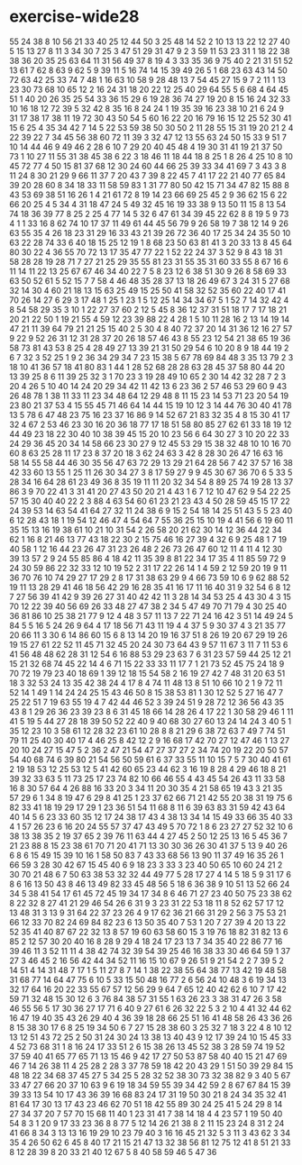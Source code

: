 # exercise-wide28
55
24
38
8
10
56
21
33
40
25
12
44
50
3
25
48
14
52
2
10
13
13
22
12
27
40
5
15
13
27
8
11
3
34
30
7
25
3
47
51
29
31
47
9
2
3
59
11
53
23
31
1
18
22
38
38
36
20
35
25
63
64
11
31
56
49
37
8
19
4
3
33
35
36
9
75
40
2
21
31
51
52
13
61
7
62
8
63
9
62
5
9
39
11
5
16
74
14
15
39
49
26
5
1
68
23
63
43
14
50
72
63
42
25
33
74
7
48
1
16
63
10
58
9
28
48
13
7
54
45
27
15
9
7
2
11
1
13
23
30
73
68
10
65
12
2
16
24
31
18
20
22
12
25
40
29
64
55
5
6
68
4
64
45
51
1
40
20
26
35
25
54
33
36
15
29
6
19
28
36
74
27
19
20
8
15
16
24
32
33
10
16
18
12
72
39
5
32
42
8
35
16
8
24
24
1
19
35
39
16
23
38
10
21
6
24
9
31
17
38
17
38
11
19
72
30
43
50
54
5
60
16
22
20
16
79
16
15
12
25
52
30
41
15
6
25
4
35
34
42
7
14
5
22
53
59
38
50
30
50
2
11
28
55
15
31
19
20
21
2
4
22
39
22
7
34
45
56
38
60
72
11
39
3
32
47
12
13
55
63
24
50
15
33
9
51
7
10
14
44
46
9
49
46
2
28
6
10
7
29
20
40
45
48
4
19
30
31
41
19
21
37
50
73
1
10
27
11
55
31
38
45
38
6
22
3
18
46
11
18
44
18
8
25
1
8
26
4
25
10
8
10
45
72
77
4
50
15
81
37
68
12
30
24
60
44
66
25
39
33
34
41
69
7
3
43
3
8
11
24
8
30
21
29
9
66
11
37
7
20
43
7
39
8
22
45
7
41
17
22
21
40
77
65
84
39
20
28
60
8
34
18
33
11
58
59
83
1
31
77
80
50
42
15
71
34
47
82
15
88
8
43
53
69
38
51
16
26
1
4
21
61
72
8
19
14
23
66
69
25
45
2
9
36
62
15
6
22
66
20
25
4
5
34
4
31
18
47
24
5
49
32
45
16
19
33
38
9
13
50
11
15
8
13
54
74
18
36
39
77
8
25
2
25
4
77
14
5
32
6
47
61
34
39
45
22
62
8
8
19
5
9
73
4
1
1
33
16
8
62
74
10
17
37
11
49
61
44
45
56
79
9
26
58
19
7
38
12
14
9
26
63
55
35
4
26
18
23
31
29
16
33
43
21
39
26
72
36
40
17
25
34
24
35
50
10
63
22
28
74
33
6
40
18
15
25
12
19
1
8
68
23
50
63
81
41
3
20
33
13
8
45
64
80
30
22
4
36
55
70
72
13
17
35
47
77
22
1
52
22
24
37
3
52
9
8
43
18
31
58
28
28
19
28
71
7
27
21
25
29
35
55
81
23
31
55
35
31
60
33
55
8
67
16
6
11
14
11
22
13
25
67
67
46
34
40
22
7
5
8
23
12
6
38
51
30
9
26
8
58
69
33
63
50
52
61
5
52
15
7
7
58
4
46
48
35
28
37
13
18
26
49
67
3
24
31
5
27
68
32
14
30
4
60
21
18
13
15
63
25
49
15
25
50
41
58
32
52
35
60
22
40
17
41
70
26
14
27
6
29
3
17
48
1
25
1
23
1
5
12
25
14
34
34
67
5
1
52
7
14
32
42
4
8
54
58
29
35
3
10
1
22
27
37
60
2
12
5
45
8
36
12
37
31
51
18
17
7
17
18
21
20
21
22
50
1
19
21
55
4
59
12
23
39
88
22
4
28
1
5
10
11
28
16
2
13
14
19
14
47
21
11
39
64
79
21
21
25
15
40
2
5
30
4
8
40
72
37
20
14
31
36
12
16
27
57
9
22
9
52
26
31
12
31
28
37
20
26
18
57
46
43
8
55
23
12
54
21
38
65
19
36
58
73
81
43
53
8
25
4
28
49
27
13
39
21
31
50
29
54
6
10
20
8
9
18
44
19
2
6
7
32
3
52
25
1
9
2
36
34
29
34
7
23
15
38
5
67
78
69
84
48
3
35
13
79
2
3
18
10
41
36
57
18
41
80
83
1
44
1
28
52
68
28
28
63
28
45
37
58
80
44
20
13
39
25
8
6
11
39
25
32
3
1
70
23
3
19
28
49
10
65
2
30
14
42
32
28
7
2
3
20
4
26
5
10
40
14
24
20
29
34
42
11
42
13
6
23
36
2
57
46
53
29
60
9
43
26
48
78
1
38
11
33
11
23
34
48
64
12
29
48
8
11
15
23
14
53
71
23
20
54
19
23
80
21
37
53
4
15
55
45
71
46
64
14
44
15
19
10
12
3
14
44
76
30
40
41
78
13
5
78
6
47
48
23
75
16
23
37
16
86
9
14
52
67
21
83
32
35
4
8
15
30
41
17
32
4
67
2
53
46
23
30
16
20
36
18
77
17
18
51
58
80
85
27
62
61
33
18
19
12
44
49
23
18
22
30
40
10
38
39
45
15
20
10
23
56
6
64
30
27
3
10
20
22
33
24
29
36
45
20
34
14
58
66
23
30
27
9
12
45
53
29
15
38
32
48
10
10
16
70
60
8
63
25
28
11
17
23
8
37
20
18
3
62
24
63
3
42
8
28
30
26
47
16
63
16
58
14
55
58
44
46
30
35
56
47
63
72
29
13
29
21
64
28
56
7
42
37
57
16
38
42
33
60
13
55
1
25
11
26
30
34
27
3
8
17
59
27
9
9
45
30
67
36
70
6
5
33
5
28
34
16
64
28
61
23
49
36
8
35
19
11
11
20
32
34
54
8
89
25
74
19
28
13
37
86
3
9
70
22
41
3
31
41
20
27
43
50
20
21
4
43
1
6
7
12
10
47
62
9
54
22
25
57
15
30
40
40
22
2
3
88
4
63
54
60
61
23
21
23
43
4
50
28
59
45
15
17
22
24
39
53
14
63
54
41
64
27
32
11
24
38
6
9
15
2
54
18
14
25
51
43
5
5
23
40
6
12
28
43
18
1
19
54
12
46
47
4
54
64
7
55
36
25
15
10
19
4
41
56
6
19
60
11
35
15
13
16
19
38
61
10
21
10
31
54
2
26
58
20
21
62
30
14
12
36
44
22
34
62
1
16
8
21
46
13
77
43
18
22
30
2
15
75
46
16
27
39
4
32
6
9
25
48
1
7
19
40
58
1
12
16
44
23
26
47
31
23
26
48
2
26
73
26
47
60
12
11
4
11
4
12
30
39
13
57
2
9
24
55
85
86
4
18
42
11
35
39
8
81
22
34
17
35
4
11
85
59
72
9
24
30
59
86
22
32
33
12
10
19
52
2
31
17
22
26
14
1
4
59
2
12
59
20
19
9
11
36
70
76
10
74
29
27
17
29
2
8
17
31
38
63
29
9
4
66
73
59
10
6
9
62
88
52
19
11
13
28
29
41
46
18
56
42
29
16
28
35
41
16
17
11
16
40
31
9
32
54
6
8
12
7
27
56
39
41
42
9
39
26
27
31
40
42
42
11
3
28
14
34
53
25
4
43
30
4
3
15
70
12
22
39
40
56
69
26
33
48
27
47
38
2
34
5
47
49
70
71
79
4
30
25
40
36
81
86
10
25
38
21
77
9
12
4
48
3
57
11
13
7
22
71
24
16
42
3
51
14
49
24
5
84
5
5
16
5
24
26
9
64
4
17
18
56
71
43
11
19
4
4
37
5
9
30
37
4
3
21
35
77
20
66
11
3
30
6
14
86
60
15
6
8
13
14
20
19
16
37
51
8
26
19
20
67
29
19
26
19
15
27
61
22
52
11
45
71
32
45
20
24
30
73
64
43
9
57
11
67
3
11
7
11
53
6
41
56
48
48
62
28
31
12
54
6
16
88
53
29
23
63
7
6
31
23
57
59
44
25
12
21
15
21
32
68
74
45
22
14
4
6
71
15
22
33
33
11
17
7
1
21
73
52
45
75
24
18
9
70
72
19
79
23
40
18
69
1
39
12
18
15
54
58
2
16
19
27
42
7
48
31
20
63
51
18
3
32
53
24
13
35
42
38
24
4
17
8
4
74
11
48
13
8
51
10
66
10
2
1
9
72
11
52
14
1
49
1
14
24
24
25
15
43
46
50
8
15
38
53
81
1
30
12
52
5
27
16
47
7
25
22
51
7
19
63
55
19
4
7
42
44
46
52
3
39
24
51
9
28
72
12
36
56
43
35
43
8
1
29
26
36
23
39
23
8
6
31
45
18
66
14
28
26
4
17
22
1
30
58
29
46
1
11
41
5
19
5
44
27
28
18
39
50
52
22
40
9
40
68
30
27
60
13
24
14
24
3
40
5
1
35
12
23
10
3
58
61
12
28
32
23
61
10
28
8
8
21
29
6
38
72
63
7
49
7
74
51
79
11
25
40
30
40
17
4
46
25
8
42
12
2
9
16
68
17
42
70
27
12
47
46
1
13
27
20
10
24
27
15
47
5
2
36
2
47
21
54
47
27
37
27
2
34
74
20
19
22
20
50
57
54
40
68
74
6
39
80
21
54
56
50
59
61
6
37
33
55
11
10
15
7
5
7
30
40
41
61
2
19
18
53
12
25
53
12
5
41
42
60
65
23
44
62
3
16
19
8
28
4
29
46
18
8
21
39
32
33
63
5
11
73
25
17
23
74
82
10
66
46
55
4
43
45
54
26
43
11
33
58
16
8
30
57
64
4
26
88
16
33
20
3
34
11
20
30
35
4
21
58
65
19
43
3
21
35
57
29
6
1
34
8
19
47
6
29
8
41
25
1
23
37
62
66
71
21
42
55
20
38
31
19
75
6
82
33
41
18
19
29
17
29
1
23
36
51
54
11
68
8
11
6
39
63
83
31
59
42
43
64
40
14
5
6
23
33
60
35
12
17
24
38
17
43
4
38
13
34
14
15
49
33
66
35
40
33
4
1
57
26
23
6
16
20
24
55
57
37
47
43
49
5
70
72
1
8
6
23
27
27
52
32
10
6
38
13
38
35
2
19
37
65
2
39
76
11
63
44
4
27
45
2
50
12
25
13
16
5
45
36
7
21
23
88
8
15
23
38
61
70
71
20
41
71
13
30
30
36
26
30
41
37
5
13
9
40
26
6
8
6
15
49
15
39
10
16
1
58
50
83
7
43
33
68
56
13
90
11
37
49
16
35
26
1
66
59
3
28
30
42
67
15
45
40
6
9
18
23
3
33
3
23
40
50
65
10
60
24
21
2
30
70
21
48
6
7
50
63
38
53
32
32
44
49
77
5
28
17
27
4
14
5
18
5
9
31
17
6
8
6
16
13
50
43
8
46
13
49
82
33
45
48
56
5
18
6
36
38
9
10
51
13
52
66
24
34
5
38
41
54
17
61
45
72
45
19
34
17
34
8
6
46
71
27
23
40
50
75
23
38
62
8
22
32
8
27
41
21
29
46
54
26
6
31
9
3
23
31
22
53
18
11
8
52
62
57
17
12
13
48
31
3
13
9
31
64
22
37
23
26
4
9
17
62
36
21
66
31
29
2
56
3
75
53
21
66
12
33
70
82
24
69
84
82
23
6
13
50
35
40
7
53
1
20
7
27
39
4
20
13
22
52
35
41
40
87
67
22
32
13
8
57
19
60
63
58
60
15
3
19
76
18
82
31
82
13
6
85
2
12
57
30
20
40
16
8
28
9
29
4
18
24
17
23
13
7
34
35
40
22
86
77
16
39
46
11
3
52
11
11
4
38
42
74
32
39
54
39
25
46
16
38
33
30
46
64
59
1
37
27
3
46
45
2
16
56
42
44
34
52
11
16
15
10
67
9
26
51
9
21
54
2
2
7
39
5
2
14
51
4
14
31
48
7
17
1
5
11
27
8
7
14
1
38
22
38
55
64
38
77
13
42
19
48
58
31
68
77
14
64
47
75
6
10
5
33
15
50
48
16
77
2
6
56
24
10
48
3
6
19
34
13
32
17
64
16
20
22
33
55
67
57
12
56
29
9
64
7
65
12
40
42
62
6
10
7
17
42
59
71
32
48
15
30
12
6
3
76
84
38
57
31
55
1
63
26
23
3
38
31
47
26
3
58
46
55
56
5
17
30
36
27
17
71
6
40
9
27
61
6
26
32
22
5
3
2
10
4
41
32
44
62
16
47
19
40
35
43
26
29
40
4
36
39
18
28
66
25
51
16
41
48
58
26
43
36
26
8
15
38
30
17
6
8
25
19
34
50
6
7
27
15
28
38
60
3
25
32
7
18
3
22
4
8
10
12
13
12
51
43
72
25
2
50
31
24
30
24
13
38
13
40
43
9
12
17
39
24
10
15
45
33
4
52
73
68
31
1
8
16
24
17
33
51
2
6
15
38
26
13
45
52
38
3
28
59
74
19
52
37
59
40
41
65
77
65
71
13
15
46
9
42
17
27
50
53
87
58
40
40
15
21
47
69
46
7
14
26
38
11
4
25
28
2
28
3
37
78
59
18
42
20
43
29
1
51
50
39
29
84
15
48
18
22
34
68
37
45
27
5
34
25
5
28
32
52
38
30
73
32
38
82
9
3
40
5
67
33
47
27
66
20
37
10
63
9
6
19
18
34
59
55
39
34
42
59
2
8
67
67
84
15
39
39
33
13
54
10
17
43
36
39
16
68
83
24
17
31
19
50
30
21
8
24
34
35
32
41
81
64
17
30
13
17
43
23
46
62
70
51
18
42
55
89
30
24
25
41
5
24
29
8
14
27
34
37
20
7
57
70
15
68
11
40
1
23
31
41
7
38
14
18
4
4
23
57
1
19
50
40
54
8
3
1
20
9
17
33
23
36
8
8
77
5
12
14
26
21
38
8
2
11
15
23
24
8
31
2
24
41
66
8
34
3
13
13
16
19
29
10
23
79
40
3
16
16
45
21
32
5
3
11
3
43
62
3
34
35
4
26
50
62
6
45
8
40
17
21
15
21
47
13
32
38
56
81
12
75
12
41
8
51
21
33
8
12
28
39
8
20
33
21
40
12
67
5
8
40
58
59
46
5
47
36
